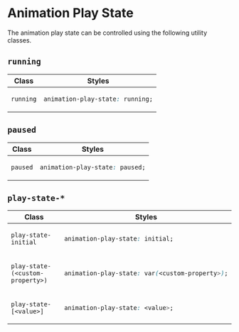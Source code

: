 # Animation Play State

The animation play state can be controlled using the following utility classes.

## `running`

<table>
<thead>
<tr>
<th>Class</th>
<th>Styles</th>
</tr>
</thead>
<tbody>
<tr>
<td>

`running`

</td>
<td>

```css
animation-play-state: running;
```

</td>
</tr>
</tbody>
</table>

## `paused`

<table>
<thead>
<tr>
<th>Class</th>
<th>Styles</th>
</tr>
</thead>
<tbody>
<tr>
<td>

`paused`

</td>
<td>

```css
animation-play-state: paused;
```

</td>
</tr>
</tbody>
</table>

## `play-state-*`

<table>
<thead>
<tr>
<th>Class</th>
<th>Styles</th>
</tr>
</thead>
<tbody>
<tr>
<td>

`play-state-initial`

</td>
<td>

```css
animation-play-state: initial;
```

</td>
</tr>
<tr>
<td>

`play-state-(<custom-property>)`

</td>
<td>

```css
animation-play-state: var(<custom-property>);
```

</td>
</tr>
<tr>
<td>

`play-state-[<value>]`

</td>
<td>

```css
animation-play-state: <value>;
```

</td>
</tr>
</tbody>
</table>

<!-- Links -->

[MDN_Play_State]: https://developer.mozilla.org/en-US/docs/Web/CSS/animation-play-state
